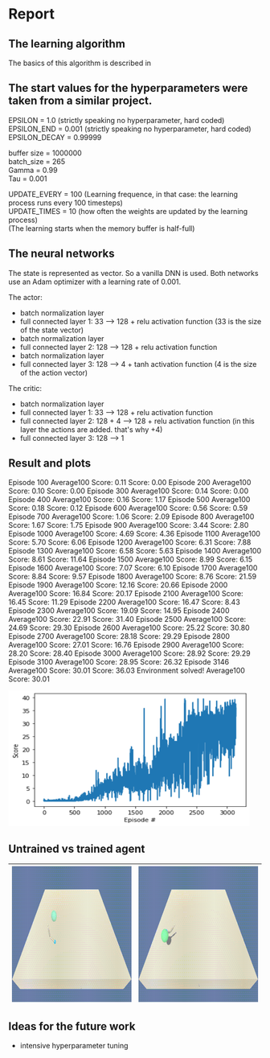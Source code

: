 # Report

## The learning algorithm

The basics of this algorithm is described in  

The start values for the hyperparameters were taken from a similar project. 
---
EPSILON = 1.0  (strictly speaking no hyperparameter, hard coded)  
EPSILON_END = 0.001  (strictly speaking no hyperparameter, hard coded)  
EPSILON_DECAY = 0.99999    
  
buffer size = 1000000  
batch_size = 265  
Gamma = 0.99  
Tau = 0.001  

UPDATE_EVERY = 100 (Learning frequence, in that case: the learning process runs every 100 timesteps)  
UPDATE_TIMES = 10 (how often the weights are updated by the learning process)  
(The learning starts when the memory buffer is half-full)  
 

The neural networks
---
The state is represented as vector. So a vanilla DNN is used.
Both networks use an Adam optimizer with a learning rate of 0.001.

The actor:
- batch normalization layer
- full connected layer 1: 33  --> 128 + relu activation function
  (33 is the size of the state vector)
- batch normalization layer
- full connected layer 2: 128 --> 128 + relu activation function
- batch normalization layer
- full connected layer 3: 128 --> 4 + tanh activation function
  (4 is the size of the action vector)
  

The critic:
- batch normalization layer
- full connected layer 1: 33 --> 128 + relu activation function
- full connected layer 2: 128 + 4 --> 128 + relu activation function
  (in this layer the actions are added. that's why +4)
- full connected layer 3: 128 --> 1



## Result and plots

Episode 100  	Average100 Score: 0.11	Score: 0.00	
Episode 200  	Average100 Score: 0.10	Score: 0.00	
Episode 300	  Average100 Score: 0.14	Score: 0.00	
Episode 400	  Average100 Score: 0.16	Score: 1.17	
Episode 500  	Average100 Score: 0.18	Score: 0.12	
Episode 600	  Average100 Score: 0.56	Score: 0.59	
Episode 700	  Average100 Score: 1.06	Score: 2.09	
Episode 800  	Average100 Score: 1.67	Score: 1.75	
Episode 900	  Average100 Score: 3.44	Score: 2.80	
Episode 1000	Average100 Score: 4.69	Score: 4.36	
Episode 1100	Average100 Score: 5.70	Score: 6.06	
Episode 1200	Average100 Score: 6.31	Score: 7.88	
Episode 1300	Average100 Score: 6.58	Score: 5.63	
Episode 1400	Average100 Score: 8.61	Score: 11.64
Episode 1500	Average100 Score: 8.99	Score: 6.15	
Episode 1600	Average100 Score: 7.07	Score: 6.10	
Episode 1700	Average100 Score: 8.84	Score: 9.57	
Episode 1800	Average100 Score: 8.76	Score: 21.59
Episode 1900	Average100 Score: 12.16	Score: 20.66
Episode 2000	Average100 Score: 16.84	Score: 20.17
Episode 2100	Average100 Score: 16.45	Score: 11.29
Episode 2200	Average100 Score: 16.47	Score: 8.43	
Episode 2300	Average100 Score: 19.09	Score: 14.95
Episode 2400	Average100 Score: 22.91	Score: 31.40
Episode 2500	Average100 Score: 24.69	Score: 29.30
Episode 2600	Average100 Score: 25.22	Score: 30.80
Episode 2700	Average100 Score: 28.18	Score: 29.29
Episode 2800	Average100 Score: 27.01	Score: 16.76
Episode 2900	Average100 Score: 28.20	Score: 28.40
Episode 3000	Average100 Score: 28.92	Score: 29.29
Episode 3100	Average100 Score: 28.95	Score: 26.32
Episode 3146	Average100 Score: 30.01	Score: 36.03
Environment solved! 	Average100 Score: 30.01
 

<img src="https://github.com/SibHusky/DDPG-Reacher-ContinuousControl/blob/master/result_plot.png" width="480" height="270" />

## Untrained vs trained agent

| <img src="https://github.com/SibHusky/DDPG-Reacher-ContinuousControl/blob/master/gifs/Reacher_untrained.gif" width="480" height="270" /> | <img src="https://github.com/SibHusky/DDPG-Reacher-ContinuousControl/blob/master/gifs/Reacher_trained.gif" width="480" height="270" />  |
|---|---|

## Ideas for the future work
- intensive hyperparameter tuning
